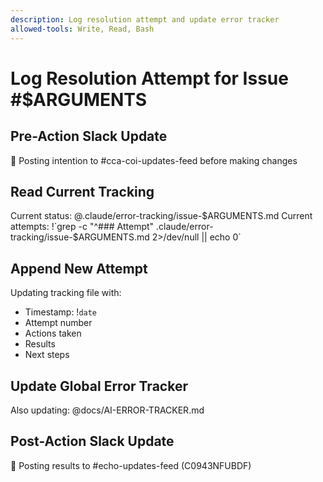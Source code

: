 ```yaml
---
description: Log resolution attempt and update error tracker
allowed-tools: Write, Read, Bash
---
```


# Log Resolution Attempt for Issue #$ARGUMENTS

## Pre-Action Slack Update
📢 Posting intention to #cca-coi-updates-feed before making changes

## Read Current Tracking
Current status: @.claude/error-tracking/issue-$ARGUMENTS.md
Current attempts: !`grep -c "^### Attempt" .claude/error-tracking/issue-$ARGUMENTS.md 2>/dev/null || echo 0`

## Append New Attempt
Updating tracking file with:
- Timestamp: !`date`
- Attempt number
- Actions taken
- Results
- Next steps

## Update Global Error Tracker
Also updating: @docs/AI-ERROR-TRACKER.md

## Post-Action Slack Update
📢 Posting results to #echo-updates-feed (C0943NFUBDF)